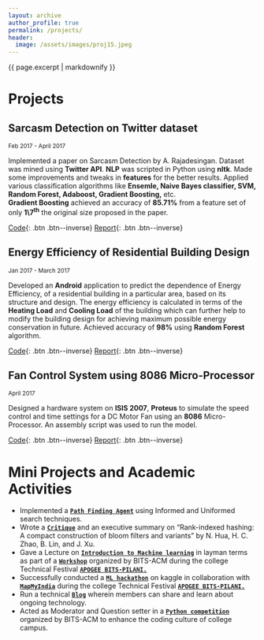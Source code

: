 ```yaml
---
layout: archive
author_profile: true
permalink: /projects/
header:
  image: /assets/images/proj15.jpeg
---
```

{{ page.excerpt | markdownify }}
# Projects

## Sarcasm Detection on Twitter dataset
<small>Feb 2017 - April 2017</small>  

Implemented a paper on Sarcasm Detection by A. Rajadesingan. 
Dataset was mined using **Twitter API**. **NLP** was scripted in Python using **nltk**.
Made some improvements and tweaks in **features** for the better results.
Applied various classification algorithms like **Ensemle, Naive Bayes classifier, SVM, Random Forest, Adaboost, Gradient Boosting,** etc.  
**Gradient Boosting** achieved an accuracy of **85.71%** from a feature set of only
**1\7<sup>th</sup>** the original size proposed in the paper.

[Code](https://github.com/svaderia/Sarcasm_Detection_Twitter){: .btn .btn--inverse} [Report](/sarcasm_detection_report/){: .btn .btn--inverse}

## Energy Efficiency of Residential Building Design
<small>Jan 2017 - March 2017</small>  

Developed an **Android** application to predict the dependence of Energy
Efficiency, of a residential building in a particular area, based on its structure and
design. The energy efficiency is calculated in terms of the **Heating Load** and **Cooling Load** of the building which can further help to modify the building design for achieving maximum possible energy conservation in future. Achieved accuracy of **98%** using **Random Forest** algorithm. 

[Code](https://github.com/svaderia/Energy-Efficiency-Of-Residential-Buildings){: .btn .btn--inverse} [Report](/energy_efficiency/){: .btn .btn--inverse}

## Fan Control System using 8086 Micro-Processor
<small>April 2017</small>

Designed a hardware system on **ISIS 2007**, **Proteus** to simulate the speed control and time settings for a DC Motor Fan using an **8086** 
Micro-Processor. An assembly script was used to run the model.

[Code](https://github.com/svaderia/Fan_Control_System){: .btn .btn--inverse} [Report](https://github.com/svaderia/Fan_Control_System/blob/master/README.md){: .btn .btn--inverse}


# Mini Projects and Academic Activities

* Implemented a [**`Path Finding Agent`**](https://github.com/svaderia/Path_Finding_Agent) using Informed and Uniformed search techniques.
* Wrote a [**`Critique`**](/critique/) and an executive summary on “Rank-indexed hashing: A
compact construction of bloom filters and variants” by N. Hua, H. C. Zhao, B.
Lin, and J. Xu.
* Gave a Lecture on [**`Introduction to Machine learning`**](/intro_to_ml/) in layman terms as part of a [**`Workshop`**](https://github.com/svaderia/ML_Hackathon)
organized by
BITS-ACM during the college Technical Festival [**`APOGEE BITS-PILANI.`**](https://www.bits-apogee.org/2017/)
* Successfully conducted a [**`ML hackathon`**](https://inclass.kaggle.com/c/mapmyindia2) on kaggle in collaboration with
[**`MapMyIndia`**](http://www.mapmyindia.com/) during the college Technical Festival [**`APOGEE BITS-PILANI.`**](https://www.bits-apogee.org/2017/)
* Run a technical [**`Blog`**](http://gujjucoder.me) wherein members can share and learn about ongoing
technology.
* Acted as Moderator and Question setter in a [**`Python competition`**](https://www.hackerrank.com/bitsacm-python2) organized by BITS-ACM to enhance the coding culture of college campus. 
